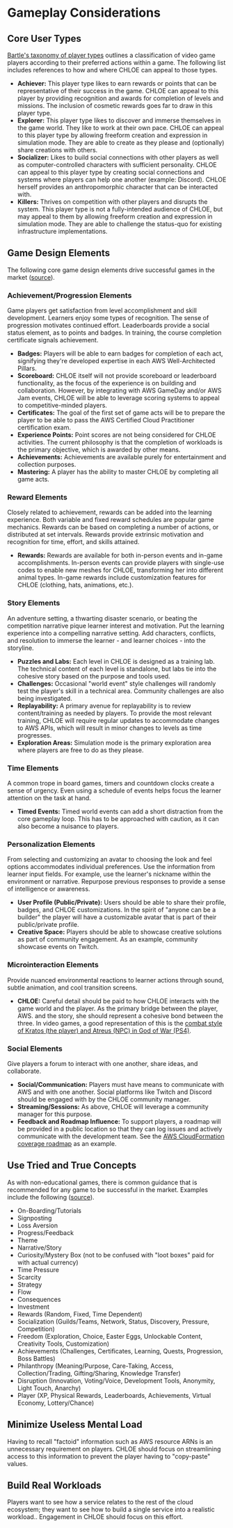 # Gameplay Considerations

## Core User Types

[Bartle's taxonomy of player types](https://en.wikipedia.org/wiki/Bartle_taxonomy_of_player_types) outlines a classification of video game players according to their preferred actions within a game. The following list includes references to how and where CHLOE can appeal to those types.

- **Achiever:** This player type likes to earn rewards or points that can be representative of their success in the game. CHLOE can appeal to this player by providing recognition and awards for completion of levels and missions. The inclusion of cosmetic rewards goes far to draw in this player type.
- **Explorer:** This player type likes to discover and immerse themselves in the game world. They like to work at their own pace. CHLOE can appeal to this player type by allowing freeform creation and expression in simulation mode. They are able to create as they please and (optionally) share creations with others.
- **Socializer:** Likes to build social connections with other players as well as computer-controlled characters with sufficient personality. CHLOE can appeal to this player type by creating social connections and systems where players can help one another (example: Discord). CHLOE herself provides an anthropomorphic character that can be interacted with.
- **Killers:** Thrives on competition with other players and disrupts the system. This player type is not a fully-intended audience of CHLOE, but may appeal to them by allowing freeform creation and expression in simulation mode. They are able to challenge the status-quo for existing infrastructure implementations.

## Game Design Elements

The following core game design elements drive successful games in the market ([source](https://trainingindustry.com/content/uploads/2017/07/enspire_cs_gamification_2016.pdf)).

### Achievement/Progression Elements

Game players get satisfaction from level accomplishment and skill development. Learners enjoy some types of recognition. The sense of progression motivates continued effort. Leaderboards provide a social status element, as to points and badges. In training, the course completion certificate signals achievement.

- **Badges:** Players will be able to earn badges for completion of each act, signifying they're developed expertise in each AWS Well-Architected Pillars.
- **Scoreboard:** CHLOE itself will not provide scoreboard or leaderboard functionality, as the focus of the experience is on building and collaboration. However, by integrating with AWS GameDay and/or AWS Jam events, CHLOE will be able to leverage scoring systems to appeal to competitive-minded players.
- **Certificates:** The goal of the first set of game acts will be to prepare the player to be able to pass the AWS Certified Cloud Practitioner certification exam.
- **Experience Points:** Point scores are not being considered for CHLOE activities. The current philosophy is that the completion of workloads is the primary objective, which is awarded by other means.
- **Achievements:** Achievements are available purely for entertainment and collection purposes.
- **Mastering:** A player has the ability to master CHLOE by completing all game acts.

### Reward Elements

Closely related to achievement, rewards can be added into the learning experience. Both variable and fixed reward schedules are popular game mechanics. Rewards can be based on completing a number of actions, or distributed at set intervals. Rewards provide extrinsic motivation and recognition for time, effort, and skills attained.

- **Rewards:** Rewards are available for both in-person events and in-game accomplishments. In-person events can provide players with single-use codes to enable new meshes for CHLOE, transforming her into different animal types. In-game rewards include customization features for CHLOE (clothing, hats, animations, etc.).

### Story Elements

An adventure setting, a thwarting disaster scenario, or beating the competition narrative pique learner interest and motivation. Put the learning experience into a compelling narrative setting. Add characters, conflicts, and resolution to immerse the learner - and learner choices - into the storyline.

- **Puzzles and Labs:** Each level in CHLOE is designed as a training lab. The technical content of each level is standalone, but labs tie into the cohesive story based on the purpose and tools used.
- **Challenges:** Occasional "world event" style challenges will randomly test the player's skill in a technical area. Community challenges are also being investigated.
- **Replayability:** A primary avenue for replayability is to review content/training as needed by players. To provide the most relevant training, CHLOE will require regular updates to accommodate changes to AWS APIs, which will result in minor changes to levels as time progresses.
- **Exploration Areas:** Simulation mode is the primary exploration area where players are free to do as they please.

### Time Elements

A common trope in board games, timers and countdown clocks create a sense of urgency. Even using a schedule of events helps focus the learner attention on the task at hand.

- **Timed Events:** Timed world events can add a short distraction from the core gameplay loop. This has to be approached with caution, as it can also become a nuisance to players.

### Personalization Elements

From selecting and customizing an avatar to choosing the look and feel options accommodates individual preferences. Use the information from learner input fields. For example, use the learner's nickname within the environment or narrative. Repurpose previous responses to provide a sense of intelligence or awareness.

- **User Profile (Public/Private):** Users should be able to share their profile, badges, and CHLOE customizations. In the spirit of "anyone can be a builder" the player will have a customizable avatar that is part of their public/private profile.
- **Creative Space:** Players should be able to showcase creative solutions as part of community engagement. As an example, community showcase events on Twitch.

### Microinteraction Elements

Provide nuanced environmental reactions to learner actions through sound, subtle animation, and cool transition screens.

- **CHLOE:** Careful detail should be paid to how CHLOE interacts with the game world and the player. As the primary bridge between the player, AWS. and the story, she should represent a cohesive bond between the three. In video games, a good representation of this is the [combat style of Kratos (the player) and Atreus (NPC) in God of War (PS4)](https://www.youtube.com/watch?v=ZTDPx0phrYQ).

### Social Elements

Give players a forum to interact with one another, share ideas, and collaborate.

- **Social/Communication:** Players must have means to communicate with AWS and with one another. Social platforms like Twitch and Discord should be engaged with by the CHLOE community manager.
- **Streaming/Sessions:** As above, CHLOE will leverage a community manager for this purpose.
- **Feedback and Roadmap Influence:** To support players, a roadmap will be provided in a public location so that they can log issues and actively communicate with the development team. See the [AWS CloudFormation coverage roadmap](https://github.com/aws-cloudformation/aws-cloudformation-coverage-roadmap/projects/1) as an example.

## Use Tried and True Concepts

As with non-educational games, there is common guidance that is recommended for any game to be successful in the market. Examples include the following ([source](https://www.gamified.uk/user-types/gamification-mechanics-elements/)).

- On-Boarding/Tutorials
- Signposting
- Loss Aversion
- Progress/Feedback
- Theme
- Narrative/Story
- Curiosity/Mystery Box (not to be confused with "loot boxes" paid for with actual currency)
- Time Pressure
- Scarcity
- Strategy
- Flow
- Consequences
- Investment
- Rewards (Random, Fixed, Time Dependent)
- Socialization (Guilds/Teams, Network, Status, Discovery, Pressure, Competition)
- Freedom (Exploration, Choice, Easter Eggs, Unlockable Content, Creativity Tools, Customization)
- Achievements (Challenges, Certificates, Learning, Quests, Progression, Boss Battles)
- Philanthropy (Meaning/Purpose, Care-Taking, Access, Collection/Trading, Gifting/Sharing, Knowledge Transfer)
- Disruption (Innovation, Voting/Voice, Development Tools, Anonymity, Light Touch, Anarchy)
- Player (XP, Physical Rewards, Leaderboards, Achievements, Virtual Economy, Lottery/Chance)

## Minimize Useless Mental Load

Having to recall "factoid" information such as AWS resource ARNs is an unnecessary requirement on players. CHLOE should focus on streamlining access to this information to prevent the player having to "copy-paste" values.

## Build Real Workloads

Players want to see how a service relates to the rest of the cloud ecosystem; they want to see how to build a single service into a realistic workload.. Engagement in CHLOE should focus on this effort.
